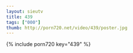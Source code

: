 ```yaml
--- 
layout: sieutv
title: 439
tags: ["000"]
thumb: http://porn720.net/video/439/poster.jpg
---
```

{% include porn720 key="439" %} 
